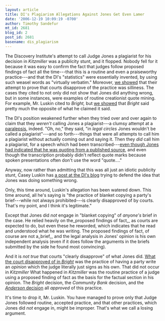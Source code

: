 ```yaml
---
layout: article
title: DI's Plagiarism Allegations Against Jones Get Even Lamer
date: '2006-12-19 10:09:19 -0700'
author: Timothy Sandefur
mt_id: 2681
blog_id: 2
post_id: 2681
basename: dis_plagiarism
---
```

The Discovery Institute's attempt to call Judge Jones a plagiarist for his decision in _Kitzmiller_ was a publicity stunt, and it flopped. Nobody fell for it because it was easy to confirm the fact that judges follow proposed findings of fact all the time---that this is a routine and even a praiseworthy practice---and that the DI's "statistics" were essentially invented, by using such weasel words as "virtually verbatim." Moreover, [we showed](/archives/2006/12/casey-luskinnot.html) that their attempt to prove that courts disapprove of the practice was silliness. The cases they cited to not only did not show that Jones did anything wrong, but in some instances, were examples of routine creationist quote mining. For example, Mr. Luskin cited to _Bright,_ but [we showed](/archives/2006/12/casey-luskinnot.html ) that _Bright_ said pretty much the opposite of what he claimed it said.

The DI's position weakened further when they tried over and over again to claim that they _weren't_ calling Jones a plagiarist---a clumsy attempt at a [paralepsis,](http://dictionary.reference.com/browse/paralepsis) indeed. "Oh, no," they said, "in _legal circles_ Jones wouldn't be called a plagiarist"---and so forth---things that were all attempts to call him a plagiarist without actually coming out and saying it. Then they _did_ call him a plagiarist, for a speech which had been transcribed---[even though Jones had indicated that he was quoting from a published source,](http://brightline.typepad.com/law_evolution_science_and/2006/12/more_slime_at_j.html) and even though the transcription probably didn't reflect quote marks because spoken presentations often don't use the word "quote...."

Anyway, now rather than admitting that this was all just an idiotic publicity stunt, Casey Luskin has [a post at the DI's blog](http://www.evolutionnews.org/2006/12/defending_the_judge_jones_stud.html) trying to defend the idea that Jones was doing something wrong. 

Only, this time around, Luskin's allegation has been watered down. This time around, all he's saying is "the practice of blanket copying a party's brief---while not always prohibited---is clearly disapproved of by courts. That's my point, and I think it's legitimate."

Except that Jones did _not_ engage in "blanket copying" of _anyone's_ brief in the case. He relied heavily on the_proposed findings of fact,_ as courts are expected to do, but even these he reworded, which indicates that he read and understood what he was writing. The proposed findings of fact, of course are not a_brief,_ and the legal analysis in Jones' opinion is his own independent analysis (even if it does follow the arguments in the briefs submitted by the side he found most convincing). 

And it is _not true_ that courts "clearly disapprove" of what Jones did. [What the court disapproved of in _Bright_](http://www.ca3.uscourts.gov/opinarch/034320p.pdf) was the practice of having a party write an _opinion_ which the judge literally just signs as his own. That did not occur in _Kitzmiller_ What happened in _Kitzmiller_ was the routine practice of a judge using a proposed finding of fact as the basis for the factual section in his opinion. The _Bright_ decision, the _Community Bank_ decision, and the [_Anderson_ decision](http://caselaw.lp.findlaw.com/cgi-bin/getcase.pl?court=US&amp;navby=case&amp;vol=470&amp;page=564#572) all _approved_ of this practice.

It's time to drop it, Mr. Luskin. You have managed to prove only that Judge Jones followed routine, accepted practice, and that other practices, which Jones did _not_ engage in, might be improper. That's what we call a losing argument.
